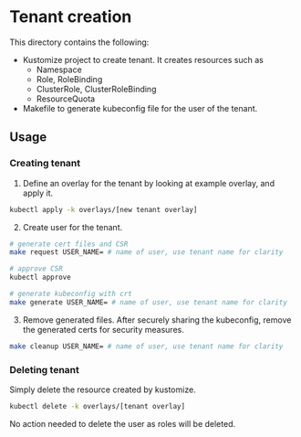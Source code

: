 # Tenant creation
This directory contains the following:
- Kustomize project to create tenant. It creates resources such as
    - Namespace
    - Role, RoleBinding
    - ClusterRole, ClusterRoleBinding
    - ResourceQuota
- Makefile to generate kubeconfig file for the user of the tenant.

## Usage
### Creating tenant
1. Define an overlay for the tenant by looking at example overlay, and apply it.
```sh
kubectl apply -k overlays/[new tenant overlay]
```

2. Create user for the tenant.
```sh
# generate cert files and CSR
make request USER_NAME= # name of user, use tenant name for clarity

# approve CSR
kubectl approve 

# generate kubeconfig with crt
make generate USER_NAME= # name of user, use tenant name for clarity
```

3. Remove generated files.
After securely sharing the kubeconfig, remove the generated certs for security measures.
```sh
make cleanup USER_NAME= # name of user, use tenant name for clarity
```

### Deleting tenant
Simply delete the resource created by kustomize.
```sh
kubectl delete -k overlays/[tenant overlay]
```

No action needed to delete the user as roles will be deleted.

